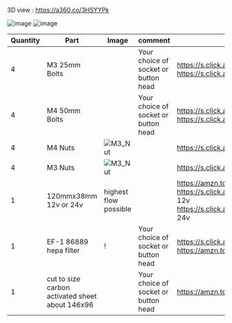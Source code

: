 3D view : https://a360.co/3HSYYPk

![image](https://user-images.githubusercontent.com/37383368/157272107-c93ae972-6092-423b-91e6-5e3d4818fc72.png)
![image](https://user-images.githubusercontent.com/37383368/157266893-f6c9492e-413f-4efb-9b7c-2f4bc7270ea6.png)


| Quantity | Part                         | Image             | comment  | Links  |
| ------ | ----                           | -------              | -----  | -----	|
| 4       | M3 25mm Bolts       |  | Your choice of socket or button head | https://s.click.aliexpress.com/e/_9RWMof https://s.click.aliexpress.com/e/_9RMap3 |
| 4       | M4 50mm Bolts       |  | Your choice of socket or button head | https://s.click.aliexpress.com/e/_9RWMof https://s.click.aliexpress.com/e/_9RMap3 |
| 4       | M4 Nuts            | ![M3_Nut](https://user-images.githubusercontent.com/37383368/157272413-4e1afee8-6fcd-4a13-b317-081c5dcbd56c.png) | | https://s.click.aliexpress.com/e/_AFJSUp |
| 4       | M3 Nuts            | ![M3_Nut](https://user-images.githubusercontent.com/37383368/157272413-4e1afee8-6fcd-4a13-b317-081c5dcbd56c.png) | | https://s.click.aliexpress.com/e/_AFJSUp |
| 1       | 120mmx38mm 12v or 24v       | highest flow possible | | https://amzn.to/3FM5gjX https://s.click.aliexpress.com/e/_A98Bm9  12v https://s.click.aliexpress.com/e/_AobNsh 24v|
| 1       | EF-1 86889 hepa filter      | ! | Your choice of socket or button head | https://s.click.aliexpress.com/e/_ABbR3U https://amzn.to/3lISPxr |
| 1       | cut to size carbon activated sheet about 146x96  |  | Your choice of socket or button head | https://amzn.to/3vj9lHj |
